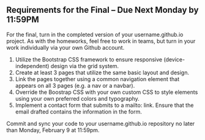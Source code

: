 ## Requirements for the Final – Due Next Monday by 11:59PM

For the final, turn in the completed version of your username.github.io project. As with the homeworks, feel free to work in teams, but turn in your work individually via your own Github account.

1. Utilize the Bootstrap CSS framework to ensure responsive (device-independent) design via the grid system.
2. Create at least 3 pages that utilize the same basic layout and design.
3. Link the pages together using a common navigation element that appears on all 3 pages (e.g. a nav or a navbar).
4. Override the Boostrap CSS with your own custom CSS to style elements using your own preferred colors and typography.
5. Implement a contact form that submits to a mailto: link. Ensure that the email drafted contains the information in the form.

Commit and sync your code to your username.github.io repository no later than Monday, February 9 at 11:59pm.


